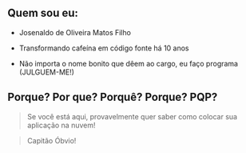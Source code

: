 Quem sou eu:
------------

-   Josenaldo de Oliveira Matos Filho

-   Transformando cafeína em código fonte há 10 anos

-   Não importa o nome bonito que dêem ao cargo, eu faço programa (JULGUEM-ME!)



Porque? Por que? Porquê? Porque? PQP?
-------------------------------------

>   Se você está aqui, provavelmente quer saber como colocar sua aplicação na
>   nuvem!

>   Capitão Óbvio!








